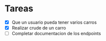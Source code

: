 Tareas
=======


- [X] Que un usuario pueda tener varios carros
- [X] Realizar crude de un carro
- [ ] Completar documentacion de los endpoints
